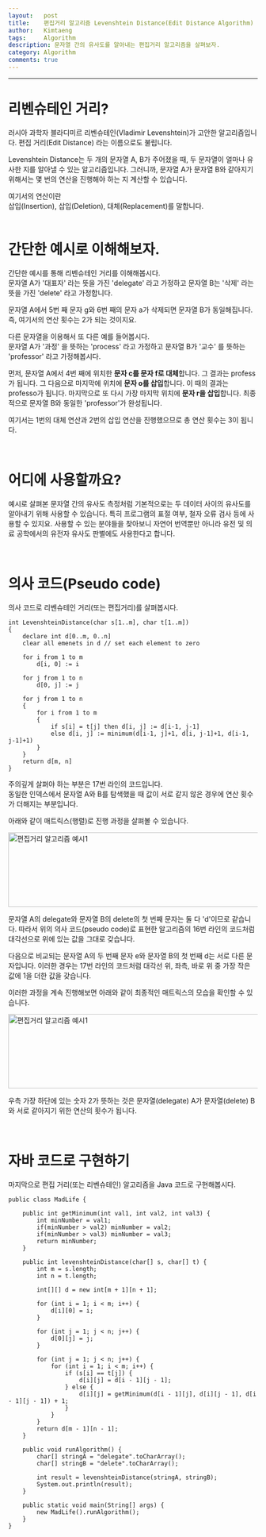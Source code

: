 ```yaml
---
layout:   post
title:    편집거리 알고리즘 Levenshtein Distance(Edit Distance Algorithm)
author:   Kimtaeng
tags: 	  Algorithm
description: 문자열 간의 유사도를 알아내는 편집거리 알고리즘을 살펴보자.
category: Algorithm
comments: true
---
```


<hr/>

# 리벤슈테인 거리?

러시아 과학자 블라디미르 리벤슈테인(Vladimir Levenshtein)가 고안한 알고리즘입니다.
편집 거리(Edit Distance) 라는 이름으로도 불립니다.

Levenshtein Distance는 두 개의 문자열 A, B가 주어졌을 때, 두 문자열이 얼마나 유사한 지를
알아낼 수 있는 알고리즘입니다.
그러니까, 문자열 A가 문자열 B와 같아지기 위해서는 몇 번의 연산을 진행해야 하는 지 계산할 수 있습니다.

<div class="post_caption">여기서의 연산이란<br/>
삽입(Insertion), 삽입(Deletion), 대체(Replacement)를 말합니다.</div>

<br/>

# 간단한 예시로 이해해보자.

간단한 예시를 통해 리벤슈테인 거리를 이해해봅시다.<br/>
문자열 A가 '대표자' 라는 뜻을 가진 'delegate' 라고 가정하고
문자열 B는 '삭제' 라는 뜻을 가진 'delete' 라고 가정합니다.

문자열 A에서 5번 째 문자 g와 6번 째의 문자 a가 삭제되면 문자열 B가 동일해집니다.<br/>
즉, 여기서의 연산 횟수는 2가 되는 것이지요.

다른 문자열을 이용해서 또 다른 예를 들어봅시다.<br/>
문자열 A가 '과정' 을 뜻하는 'process' 라고 가정하고
문자열 B가 '교수' 를 뜻하는 'professor' 라고 가정해봅시다.

먼저, 문자열 A에서 4번 째에 위치한 <b>문자 c를 문자 f로 대체</b>합니다. 그 결과는 profess가 됩니다.
그 다음으로 마지막에 위치에 <b>문자 o를 삽입</b>합니다. 이 때의 결과는 professo가 됩니다.
마지막으로 또 다시 가장 마지막 위치에 <b>문자 r을 삽입</b>합니다. 최종적으로 문자열 B와 동일한 'professor'가 완성됩니다.

여기서는 1번의 대체 연산과 2번의 삽입 연산을 진행했으므로 총 연산 횟수는 3이 됩니다.

<br/>

# 어디에 사용할까요?

예시로 살펴본 문자열 간의 유사도 측정처럼 기본적으로는 두 데이터 사이의 유사도를 알아내기 위해 사용할 수 있습니다.
특히 프로그램의 표절 여부, 철자 오류 검사 등에 사용할 수 있지요.
사용할 수 있는 분야들을 찾아보니 자연어 번역뿐만 아니라 유전 및 의료 공학에서의 유전자 유사도 판별에도 사용한다고 합니다.


<br/>

# 의사 코드(Pseudo code)

의사 코드로 리벤슈테인 거리(또는 편집거리)를 살펴봅시다.

<pre class="line-numbers"><code class="language-c" data-start="1">int LevenshteinDistance(char s[1..m], char t[1..m])
{
    declare int d[0..m, 0..n]
    clear all emenets in d // set each element to zero
    
    for i from 1 to m
        d[i, 0] := i
    
    for j from 1 to n
        d[0, j] := j
        
    for j from 1 to n
    {
        for i from 1 to m
        {
            if s[i] = t[j] then d[i, j] := d[i-1, j-1]
            else d[i, j] := minimum(d[i-1, j]+1, d[i, j-1]+1, d[i-1, j-1]+1)
        }
    }
    return d[m, n]
}
</code></pre>

주의깊게 살펴야 하는 부분은 17번 라인의 코드입니다.<br/>
동일한 인덱스에서 문자열 A와 B를 탐색했을 때 값이 서로 같지 않은 경우에 연산 횟수가 더해지는 부분입니다.

아래와 같이 매트릭스(행렬)로 진행 과정을 살펴볼 수 있습니다.
  
<img class="post_image" src="{{ site.baseurl }}/img/post/2018-01-15-levenshtein-distance-edit-distance-1.png" width="650" height="150" alt="편집거리 알고리즘 예시1"/>

문자열 A의 delegate와 문자열 B의 delete의 첫 번째 문자는 둘 다 'd'이므로 같습니다.
따라서 위의 의사 코드(pseudo code)로 표현한 알고리즘의 16번 라인의 코드처럼 대각선으로 위에 있는 값을 그대로 갖습니다.

다음으로 비교되는 문자열 A의 두 번째 문자 e와 문자열 B의 첫 번째 d는 서로 다른 문자입니다.
이러한 경우는 17번 라인의 코드처럼 대각선 위, 좌측, 바로 위 중 가장 작은 값에 1을 더한 값을 갖습니다.

이러한 과정을 계속 진행해보면 아래와 같이 최종적인 매트릭스의 모습을 확인할 수 있습니다.

<img class="post_image" src="{{ site.baseurl }}/img/post/2018-01-15-levenshtein-distance-edit-distance-2.png" width="650" height="150" alt="편집거리 알고리즘 예시1"/>

우측 가장 하단에 있는 숫자 2가 뜻하는 것은 문자열(delegate) A가 문자열(delete) B와 서로 같아지기 위한 연산의 횟수가 됩니다.

<br/>

# 자바 코드로 구현하기

마지막으로 편집 거리(또는 리벤슈테인) 알고리즘을 Java 코드로 구현해봅시다.

<pre class="line-numbers"><code class="language-java" data-start="1">public class MadLife {

    public int getMinimum(int val1, int val2, int val3) {
        int minNumber = val1;
        if(minNumber > val2) minNumber = val2;
        if(minNumber > val3) minNumber = val3;
        return minNumber;
    }

    public int levenshteinDistance(char[] s, char[] t) {
        int m = s.length;
        int n = t.length;

        int[][] d = new int[m + 1][n + 1];

        for (int i = 1; i < m; i++) {
            d[i][0] = i;
        }

        for (int j = 1; j < n; j++) {
            d[0][j] = j;
        }

        for (int j = 1; j < n; j++) {
            for (int i = 1; i < m; i++) {
                if (s[i] == t[j]) {
                    d[i][j] = d[i - 1][j - 1];
                } else {
                    d[i][j] = getMinimum(d[i - 1][j], d[i][j - 1], d[i - 1][j - 1]) + 1;
                }
            }
        }
        return d[m - 1][n - 1];
    }

    public void runAlgorithm() {
        char[] stringA = "delegate".toCharArray();
        char[] stringB = "delete".toCharArray();

        int result = levenshteinDistance(stringA, stringB);
        System.out.println(result);
    }

    public static void main(String[] args) {
        new MadLife().runAlgorithm();
    }
}
</code></pre>